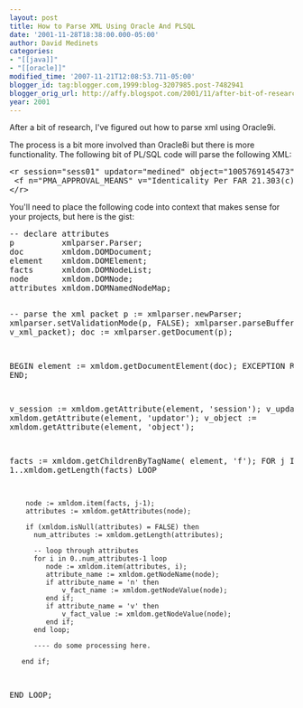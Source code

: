 ```yaml
---
layout: post
title: How to Parse XML Using Oracle And PLSQL
date: '2001-11-28T18:38:00.000-05:00'
author: David Medinets
categories:
- "[[java]]"
- "[[oracle]]"
modified_time: '2007-11-21T12:08:53.711-05:00'
blogger_id: tag:blogger.com,1999:blog-3207985.post-7482941
blogger_orig_url: http://affy.blogspot.com/2001/11/after-bit-of-research-ive-figured-out.md
year: 2001
---
```


<p>After a bit of research, I've figured out how to parse xml using Oracle9i.


  The process is a bit more involved than Oracle8i but there is more functionality. The following bit of PL/SQL code
  will parse the following XML:</p>
<pre>
&lt;r session="sess01" updator="medined" object="1005769145473">
 &lt;f n="PMA_APPROVAL_MEANS" v="Identicality Per FAR 21.303(c)"/>
&lt;/r&gt;
</pre>
<p>You'll need to place the following code into context that makes sense for your projects, but here is the gist:</p>
<pre>
-- declare attributes
p          xmlparser.Parser;
doc        xmldom.DOMDocument;
element    xmldom.DOMElement;
facts      xmldom.DOMNodeList;
node       xmldom.DOMNode;
attributes xmldom.DOMNamedNodeMap;

-- parse the xml packet
p := xmlparser.newParser;
xmlparser.setValidationMode(p, FALSE);
xmlparser.parseBuffer(p, v_xml_packet);
doc  := xmlparser.getDocument(p);

BEGIN
  element := xmldom.getDocumentElement(doc);
EXCEPTION
  RAISE;
END;

v_session := xmldom.getAttribute(element, 'session');
v_updator := xmldom.getAttribute(element, 'updator');
v_object  := xmldom.getAttribute(element, 'object');

facts := xmldom.getChildrenByTagName( element, 'f');
FOR j IN 1..xmldom.getLength(facts) LOOP

        node := xmldom.item(facts, j-1);
        attributes := xmldom.getAttributes(node);

        if (xmldom.isNull(attributes) = FALSE) then
          num_attributes := xmldom.getLength(attributes);

          -- loop through attributes
          for i in 0..num_attributes-1 loop
             node := xmldom.item(attributes, i);
             attribute_name := xmldom.getNodeName(node);
             if attribute_name = 'n' then
                 v_fact_name := xmldom.getNodeValue(node);
             end if;
             if attribute_name = 'v' then
                 v_fact_value := xmldom.getNodeValue(node);
             end if;
          end loop;

          ---- do some processing here.

       end if;
END LOOP;
</pre>